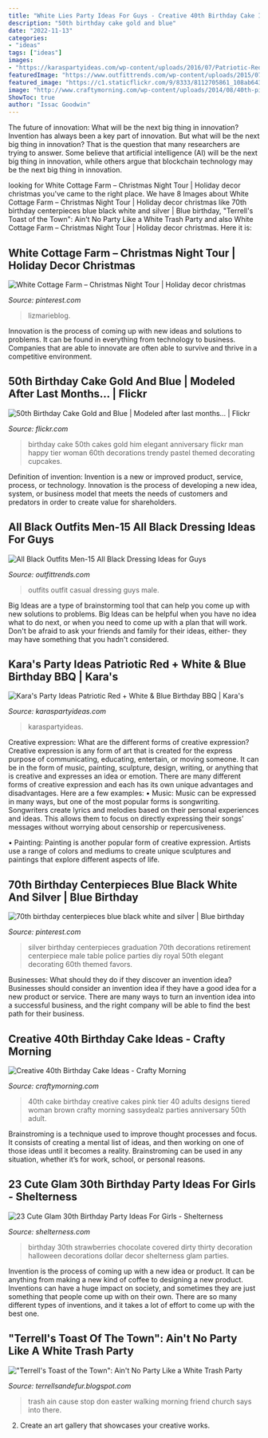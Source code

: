 ```yaml
---
title: "White Lies Party Ideas For Guys - Creative 40th Birthday Cake Ideas"
description: "50th birthday cake gold and blue"
date: "2022-11-13"
categories:
- "ideas"
tags: ["ideas"]
images:
- "https://karaspartyideas.com/wp-content/uploads/2016/07/Patriotic-Red-White-Blue-Birthday-BBQ-via-Karas-Party-Ideas-KarasPartyIdeas.com20-683x1024.jpeg"
featuredImage: "https://www.outfittrends.com/wp-content/uploads/2015/07/black-male-casual-outfit-11.jpg"
featured_image: "https://c1.staticflickr.com/9/8333/8112705861_108ab643d9_b.jpg"
image: "http://www.craftymorning.com/wp-content/uploads/2014/08/40th-pink-birthday-cake.jpg"
ShowToc: true
author: "Issac Goodwin"
---
```



The future of innovation: What will be the next big thing in innovation?
Invention has always been a key part of innovation. But what will be the next big thing in innovation? That is the question that many researchers are trying to answer. Some believe that artificial intelligence (AI) will be the next big thing in innovation, while others argue that blockchain technology may be the next big thing in innovation.

	

		
looking for White Cottage Farm – Christmas Night Tour | Holiday decor christmas you've came to the right place. We have 8 Images about White Cottage Farm – Christmas Night Tour | Holiday decor christmas like 70th birthday centerpieces blue black white and silver | Blue birthday, &quot;Terrell&#039;s Toast of the Town&quot;: Ain&#039;t No Party Like a White Trash Party and also White Cottage Farm – Christmas Night Tour | Holiday decor christmas. Here it is:
		
    
## White Cottage Farm – Christmas Night Tour | Holiday Decor Christmas

<img loading=lazy src="https://i.pinimg.com/originals/4e/41/93/4e41935e1bc9c868c13a8712af66ae5b.jpg" onerror="this.onerror=null;this.src='https://tse4.mm.bing.net/th?id=OIP.KcWwKnCH77AKa9Ekl2K3kQHaJ3&amp;pid=15.1';" alt="White Cottage Farm – Christmas Night Tour | Holiday decor christmas">

_Source: pinterest.com_

>lizmarieblog. 

	

Innovation is the process of coming up with new ideas and solutions to problems. It can be found in everything from technology to business. Companies that are able to innovate are often able to survive and thrive in a competitive environment.

    
## 50th Birthday Cake Gold And Blue | Modeled After Last Months… | Flickr

<img loading=lazy src="https://c1.staticflickr.com/9/8333/8112705861_108ab643d9_b.jpg" onerror="this.onerror=null;this.src='https://tse2.mm.bing.net/th?id=OIP.vYmqTeQfF3U9fK9tylkpOwHaK_&amp;pid=15.1';" alt="50th Birthday Cake Gold and Blue | Modeled after last months… | Flickr">

_Source: flickr.com_

>birthday cake 50th cakes gold him elegant anniversary flickr man happy tier woman 60th decorations trendy pastel themed decorating cupcakes. 

	

Definition of invention:
Invention is a new or improved product, service, process, or technology. Innovation is the process of developing a new idea, system, or business model that meets the needs of customers and predators in order to create value for shareholders.

    
## All Black Outfits Men-15 All Black Dressing Ideas For Guys

<img loading=lazy src="https://www.outfittrends.com/wp-content/uploads/2015/07/black-male-casual-outfit-11.jpg" onerror="this.onerror=null;this.src='https://tse3.mm.bing.net/th?id=OIP.s1jU1H87lKPeRpnXbD2xSQHaS3&amp;pid=15.1';" alt="All Black Outfits Men-15 All Black Dressing Ideas for Guys">

_Source: outfittrends.com_

>outfits outfit casual dressing guys male. 

	

Big Ideas are a type of brainstorming tool that can help you come up with new solutions to problems. Big Ideas can be helpful when you have no idea what to do next, or when you need to come up with a plan that will work. Don't be afraid to ask your friends and family for their ideas, either- they may have something that you hadn't considered.

    
## Kara&#039;s Party Ideas Patriotic Red + White &amp; Blue Birthday BBQ | Kara&#039;s

<img loading=lazy src="https://karaspartyideas.com/wp-content/uploads/2016/07/Patriotic-Red-White-Blue-Birthday-BBQ-via-Karas-Party-Ideas-KarasPartyIdeas.com20-683x1024.jpeg" onerror="this.onerror=null;this.src='https://tse3.mm.bing.net/th?id=OIP.q-PWbVp3NK1RM4sotCCPagHaLG&amp;pid=15.1';" alt="Kara&#039;s Party Ideas Patriotic Red + White &amp; Blue Birthday BBQ | Kara&#039;s">

_Source: karaspartyideas.com_

>karaspartyideas. 

	

Creative expression: What are the different forms of creative expression?
Creative expression is any form of art that is created for the express purpose of communicating, educating, entertain, or moving someone. It can be in the form of music, painting, sculpture, design, writing, or anything that is creative and expresses an idea or emotion. There are many different forms of creative expression and each has its own unique advantages and disadvantages. Here are a few examples: 
• Music: Music can be expressed in many ways, but one of the most popular forms is songwriting. Songwriters create lyrics and melodies based on their personal experiences and ideas. This allows them to focus on directly expressing their songs’ messages without worrying about censorship or repercusiveness. 

• Painting: Painting is another popular form of creative expression. Artists use a range of colors and mediums to create unique sculptures and paintings that explore different aspects of life.

    
## 70th Birthday Centerpieces Blue Black White And Silver | Blue Birthday

<img loading=lazy src="https://i.pinimg.com/originals/ce/15/28/ce15281975ff6811b78ae29b4de4e0e4.jpg" onerror="this.onerror=null;this.src='https://tse2.mm.bing.net/th?id=OIP.6wfD6abff5DuH58_j40NkgHaJ4&amp;pid=15.1';" alt="70th birthday centerpieces blue black white and silver | Blue birthday">

_Source: pinterest.com_

>silver birthday centerpieces graduation 70th decorations retirement centerpiece male table police parties diy royal 50th elegant decorating 60th themed favors. 

	

Businesses: What should they do if they discover an invention idea?
Businesses should consider an invention idea if they have a good idea for a new product or service. There are many ways to turn an invention idea into a successful business, and the right company will be able to find the best path for their business.

    
## Creative 40th Birthday Cake Ideas - Crafty Morning

<img loading=lazy src="http://www.craftymorning.com/wp-content/uploads/2014/08/40th-pink-birthday-cake.jpg" onerror="this.onerror=null;this.src='https://tse1.mm.bing.net/th?id=OIP.3QJdf0qmm-T3oQSitmYMQgHaKb&amp;pid=15.1';" alt="Creative 40th Birthday Cake Ideas - Crafty Morning">

_Source: craftymorning.com_

>40th cake birthday creative cakes pink tier 40 adults designs tiered woman brown crafty morning sassydealz parties anniversary 50th adult. 

	

Brainstroming is a technique used to improve thought processes and focus. It consists of creating a mental list of ideas, and then working on one of those ideas until it becomes a reality. Brainstroming can be used in any situation, whether it’s for work, school, or personal reasons.

    
## 23 Cute Glam 30th Birthday Party Ideas For Girls - Shelterness

<img loading=lazy src="https://i.shelterness.com/2017/02/18-chocolate-covered-strawberries-for-a-30th-birthday-party.jpg" onerror="this.onerror=null;this.src='https://tse2.mm.bing.net/th?id=OIP.a6LcW7INe1vENa45ChNWIAHaJ6&amp;pid=15.1';" alt="23 Cute Glam 30th Birthday Party Ideas For Girls - Shelterness">

_Source: shelterness.com_

>birthday 30th strawberries chocolate covered dirty thirty decoration halloween decorations dollar decor shelterness glam parties. 

	

Invention is the process of coming up with a new idea or product. It can be anything from making a new kind of coffee to designing a new product. Inventions can have a huge impact on society, and sometimes they are just something that people come up with on their own. There are so many different types of inventions, and it takes a lot of effort to come up with the best one.

    
## &quot;Terrell&#039;s Toast Of The Town&quot;: Ain&#039;t No Party Like A White Trash Party

<img loading=lazy src="https://3.bp.blogspot.com/_v8FD6bLbHao/SeQAXq4myGI/AAAAAAAAAEY/q-jpb2PdPLE/s320/WT-Terrell+%26+Priscilla.jpg" onerror="this.onerror=null;this.src='https://tse3.mm.bing.net/th?id=OIP.5PFXQz0qCCXBs1UycyJ5NAAAAA&amp;pid=15.1';" alt="&quot;Terrell&#039;s Toast of the Town&quot;: Ain&#039;t No Party Like a White Trash Party">

_Source: terrellsandefur.blogspot.com_

>trash ain cause stop don easter walking morning friend church says into there. 

	

2. Create an art gallery that showcases your creative works.

